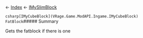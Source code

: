 ← [Index](Api-Index) ← [IMySlimBlock](VRage.Game.ModAPI.Ingame.IMySlimBlock)

```csharp[IMyCubeBlock](VRage.Game.ModAPI.Ingame.IMyCubeBlock) FatBlock```##### Summary

Gets the fatblock if there is one

